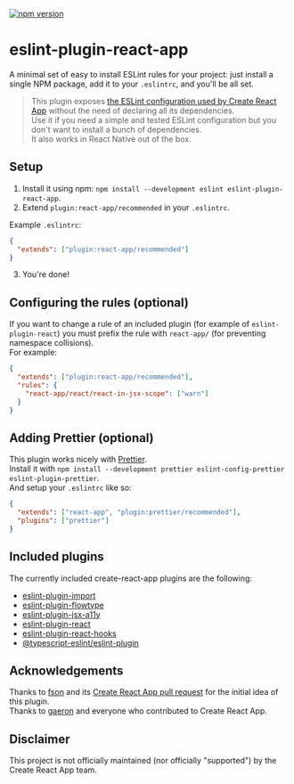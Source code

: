 [![npm version](https://badge.fury.io/js/eslint-plugin-react-app.svg)](https://badge.fury.io/js/eslint-plugin-react-app)

# eslint-plugin-react-app

A minimal set of easy to install ESLint rules for your project: just install a single NPM package, add it to your `.eslintrc`, and you'll be all set.  

> This plugin exposes [the ESLint configuration used by Create React App](https://github.com/facebook/create-react-app/tree/master/packages/eslint-config-react-app) without the need of declaring all its dependencies.  
Use it if you need a simple and tested ESLint configuration but you don't want to install a bunch of dependencies.  
It also works in React Native out of the box.

## Setup

1. Install it using npm: `npm install --development eslint eslint-plugin-react-app`.
2. Extend `plugin:react-app/recommended` in your `.eslintrc`.

Example `.eslintrc`:

```json
{
  "extends": ["plugin:react-app/recommended"]
}
```

3. You're done!

## Configuring the rules (optional)

If you want to change a rule of an included plugin (for example of `eslint-plugin-react`) you must prefix the rule with `react-app/` (for preventing namespace collisions).  
For example:

```json
{
  "extends": ["plugin:react-app/recommended"],
  "rules": {
    "react-app/react/react-in-jsx-scope": ["warn"]
  }
}
```

## Adding Prettier (optional)

This plugin works nicely with [Prettier](https://prettier.io/).  
Install it with `npm install --development prettier eslint-config-prettier eslint-plugin-prettier`.   
And setup your `.eslintrc` like so:  

```json
{
  "extends": ["react-app", "plugin:prettier/recommended"],
  "plugins": ["prettier"]
}

```

## Included plugins  

The currently included create-react-app plugins are the following:

- [eslint-plugin-import](https://github.com/benmosher/eslint-plugin-import)
- [eslint-plugin-flowtype](https://github.com/gajus/eslint-plugin-flowtype)
- [eslint-plugin-jsx-a11y](https://github.com/evcohen/eslint-plugin-jsx-a11y)
- [eslint-plugin-react](https://github.com/yannickcr/eslint-plugin-react)
- [eslint-plugin-react-hooks](https://www.npmjs.com/package/eslint-plugin-react-hooks)
- [@typescript-eslint/eslint-plugin](https://github.com/typescript-eslint/typescript-eslint)

## Acknowledgements

Thanks to [fson](https://github.com/fson) and its [Create React App pull request](https://github.com/facebookincubator/create-react-app/pull/993) for the initial idea of this plugin.  
Thanks to [gaeron](https://github.com/gaearon) and everyone who contributed to Create React App.

## Disclaimer

This project is not officially maintained (nor officially "supported") by the Create React App team.

